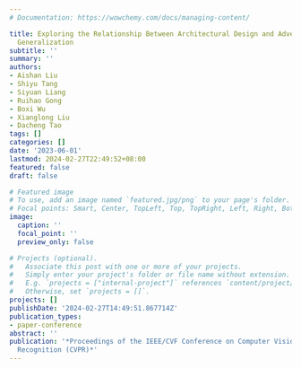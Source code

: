 ```yaml
---
# Documentation: https://wowchemy.com/docs/managing-content/

title: Exploring the Relationship Between Architectural Design and Adversarially Robust
  Generalization
subtitle: ''
summary: ''
authors:
- Aishan Liu
- Shiyu Tang
- Siyuan Liang
- Ruihao Gong
- Boxi Wu
- Xianglong Liu
- Dacheng Tao
tags: []
categories: []
date: '2023-06-01'
lastmod: 2024-02-27T22:49:52+08:00
featured: false
draft: false

# Featured image
# To use, add an image named `featured.jpg/png` to your page's folder.
# Focal points: Smart, Center, TopLeft, Top, TopRight, Left, Right, BottomLeft, Bottom, BottomRight.
image:
  caption: ''
  focal_point: ''
  preview_only: false

# Projects (optional).
#   Associate this post with one or more of your projects.
#   Simply enter your project's folder or file name without extension.
#   E.g. `projects = ["internal-project"]` references `content/project/deep-learning/index.md`.
#   Otherwise, set `projects = []`.
projects: []
publishDate: '2024-02-27T14:49:51.867714Z'
publication_types:
- paper-conference
abstract: ''
publication: '*Proceedings of the IEEE/CVF Conference on Computer Vision and Pattern
  Recognition (CVPR)*'
---
```

